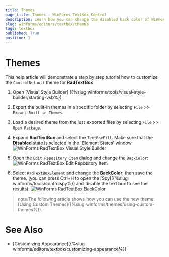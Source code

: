 ```yaml
---
title: Themes
page_title: Themes - WinForms TextBox Control
description: Learn how you can change the disabled back color of WinForms RadTextBox.
slug: winforms/editors/textbox/themes
tags: textbox
published: True
position: 1
---
```


# Themes

This help article will demonstrate a step by step tutorial how to customize the `ControlDefault` theme for __RadTextBox__

1. Open [Visual Style Builder] ({%slug winforms/tools/visual-style-builder/starting-vsb%})
2. Export the built-in themes in a specific folder by selecting `File` >> `Export Built-in Themes`.
3. Load a desired theme from the just exported files by selecting `File` >> `Open Package`.
4. Expand __RadTextBox__ and select the `TextBoxFill`. Make sure that the __Disabled__ state is selected in the `Element States' window. 
    ![WinForms RadTextBox Visual Style Builder](images/radtextbox-themes001.png)

5. Open the `Edit Repository Item` dialog and change the `BackColor`:
   ![WinForms RadTextBox Edit Repository Item](images/radtextbox-themes003.png)

6. Select `RadTextBoxElement` and change the __BackColor__, then save the theme. (you can press Ctrl+H to open the [Spy]({%slug winforms/tools/controlspy%}) and disable the text box to see the results):
   ![WinForms RadTextBox BackColor](images/radtextbox-themes002.png)

>note The following article shows how you can use the new theme: [Using Custom Themes]({%slug winforms/themes/using-custom-themes%}).

# See Also 

* [Customizing Appearance]({%slug winforms/editors/textbox/customizing-appearance%})
